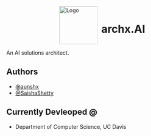 <div style="display: flex; align-items: center; justify-content: center;">
  <div>
    <img src="https://i.postimg.cc/x19jCb68/acel-ai-logo.png" alt="Logo" style="width: 100px; height: 100px; margin-right: 10px;" />
  </div>
  <h1>
    archx.AI
  </h1>
</div>

An AI solutions architect.

## Authors

- [@aunshx](https://www.github.com/aunshx)
- [@SaishaShetty](https://www.github.com/SaishaShetty)

## Currently Devleoped @

- Department of Computer Science, UC Davis



